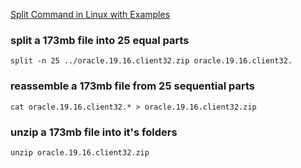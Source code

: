 [Split Command in Linux with Examples](https://www.geeksforgeeks.org/split-command-in-linux-with-examples/)

### split a 173mb file into 25 equal parts
```
split -n 25 ../oracle.19.16.client32.zip oracle.19.16.client32.
```
### reassemble a 173mb file from 25 sequential parts
```
cat oracle.19.16.client32.* > oracle.19.16.client32.zip
```
### unzip a 173mb file into it's folders
```
unzip oracle.19.16.client32.zip 
```
